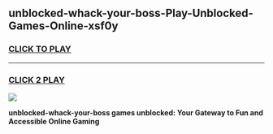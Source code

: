 
## unblocked-whack-your-boss-Play-Unblocked-Games-Online-xsf0y
<h3>
<a href="https://premium76.site?title=unblocked-whack-your-boss&ref=25A">CLICK TO PLAY</a></h3>
<hr>

<h3>
<a href="https://premium76.site?title=unblocked-whack-your-boss&ref=25A">CLICK 2 PLAY</a>
  
</h3>

<a href="https://premium76.site?title=unblocked-whack-your-boss&ref=25A"><img src="https://clearcache.store/games.png"></a>


**unblocked-whack-your-boss games unblocked: Your Gateway to Fun and Accessible Online Gaming**
